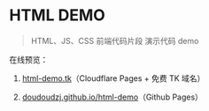 # HTML DEMO

> HTML、JS、CSS 前端代码片段 演示代码 demo

在线预览：

1. [html-demo.tk](https://html-demo.tk/)（Cloudflare Pages + 免费 TK 域名）

2. [doudoudzj.github.io/html-demo](https://doudoudzj.github.io/html-demo/)（Github Pages）
